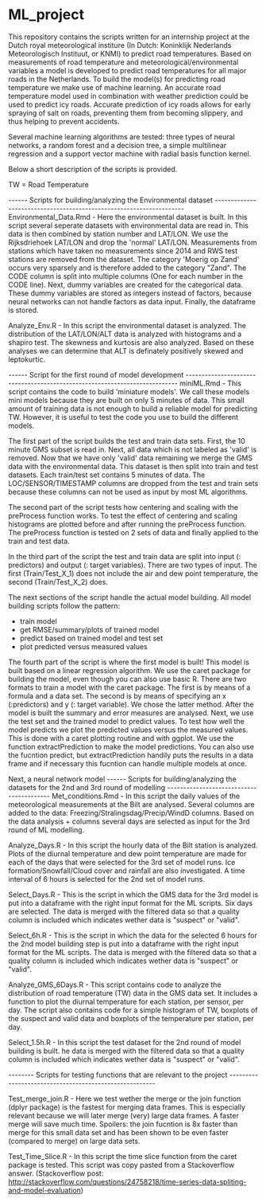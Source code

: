 # ML_project

This repository contains the scripts written for an internship project at the Dutch royal meteorological institure (In Dutch: Koninklijk Nederlands Meteorologisch Instituut, or KNMI) to predict road temperatures. Based on measurements of road temperature and meteorological/environmental variables a model is developed to predict road temperatures for all major roads in the Netherlands. To build the model(s) for predicting road temperature we make use of machine learning. An accurate road temperature model used in combination with weather prediction could be used to predict icy roads. Accurate prediction of icy roads allows for early spraying of salt on roads, preventing them from becoming slippery, and thus helping to prevent accidents. 

Several machine learning algorithms are tested: three types of neural networks, a random forest and a decision tree, a simple multilinear regression and a support vector machine with radial basis function kernel. 

Below a short description of the scripts is provided. 

TW = Road Temperature

------ Scripts for building/analyzing the Environmental dataset --------------------------------------------------------------------
Environmental_Data.Rmd - Here the environmental dataset is built. In this script several seperate datasets with environmental data are read in. This data is then combined by station number and LAT/LON. We use the Rijksdriehoek LAT/LON and drop the 'normal' LAT/LON. Measurements from stations which have taken no measurements since 2014 and RWS test stations are removed from the dataset. The category 'Moerig op Zand' occurs very sparsely and is therefore added to the category "Zand". The CODE column is split into multiple columns (One for each number in the CODE line). Next, dummy variables are created for the categorical data. These dummy variables are stored as integers instead of factors, because neural networks can not handle factors as data input. Finally, the dataframe is stored. 

Analyze_Env.R - In this script the environmental dataset is analyzed. The distribution of the LAT/LON/ALT data is analyzed with histograms and a shapiro test. The skewness and kurtosis are also analyzed. Based on these analyses we can determine that ALT is definately positively skewed and leptokurtic.   

------ Script for the first round of model development ---------------------------------------------------------------------------
miniML.Rmd - This script contains the code to build 'miniature models'. We call these models mini models because they are built on only 5 minutes of data. This small amount of training data is not enough to build a reliable model for predicting TW. However, it is useful to test the code you use to build the different models. 

The first part of the script builds the test and train data sets. First, the 10 minute GMS subset is read in. Next, all data which is not labeled as 'valid' is removed. Now that we have only 'valid' data remaining we merge the GMS data with the environmental data. This dataset is then split into train and test datasets. Each train/test set contains 5 minutes of data. The LOC/SENSOR/TIMESTAMP columns are dropped from the test and train sets because these columns can not be used as input by most ML algorithms. 

The second part of the script tests how centering and scaling with the preProcess function works. To test the effect of centering and scaling histograms are plotted before and after running the preProcess function. The preProcess function is tested on 2 sets of data and finally applied to the train and test data. 

In the third part of the script the test and train data are split into input (: predictors) and output (: target variables). 
There are two types of input. The first (Train/Test_X_1) does not include the air and dew point temperature, the second (Train/Test_X_2) does. 

The next sections of the script handle the actual model building. All model building scripts follow the pattern: 
* train model
* get RMSE/summary/plots of trained model
* predict based on trained model and test set
* plot predicted versus measured values 


The fourth part of the script is where the first model is built! This model is built based on a linear regression algorithm. We use the caret package for building the model, even though you can also use basic R. There are two formats to train a model with the caret package. The first is by means of a formula and a data set. The second is by means of specifying an x (:predictors) and y (: target variable). We chose the latter method. After the model is built the summary and error measures are analysed. Next, we use the test set and the trained model to predict values. To test how well the model predicts we plot the predicted values versus the measured values. This is done with a caret plotting routine and with ggplot. We use the function extractPrediction to make the model predictions. You can also use the fucntion predict, but extractPrediction handily puts the results in a data frame and if necessary this fucntion can handle multiple models at once. 


Next, a neural network model 
------ Scripts for building/analyzing the datasets for the 2nd and 3rd round of modelling -----------------------------------------
Met_conditions.Rmd - In this script the daily values of the meteorological measurements at the Bilt are analysed. Several columns are added to the data: Freezing/Stralingsdag/Precip/WindD columns. Based on the data analysis + columns several days are selected as input for the 3rd round of ML modelling. 

Analyze_Days.R - In this script the hourly data of the Bilt station is analyzed. Plots of the diurnal temperature and dew point temperature are made for each of the days that were selected for the 3rd set of model runs. Ice formation/Snowfall/Cloud cover and rainfall are also investigated. A time interval of 6 hours is selected for the 2nd set of model runs.  

Select_Days.R - This is the script in which the GMS data for the 3rd model is put into a dataframe with the right input format for the ML scripts. Six days are selected. The data is merged with the filtered data so that a quality column is included which indicates wether data is "suspect" or "valid". 

Select_6h.R - This is the script in which the data for the selected 6 hours for the 2nd model building step is put into a dataframe with the right input format for the ML scripts. The data is merged with the filtered data so that a quality column is included which indicates wether data is "suspect" or "valid". 

Analyze_GMS_6Days.R - This script contains code to analyze the distribution of road temperature (TW) data in the GMS data set. It includes a function to plot the diurnal temperature for each station, per sensor, per day. The script also contains code for a simple histogram of TW, boxplots of the suspect and valid data and boxplots of the temperature per station, per day. 

Select_1.5h.R - In this script the test dataset for the 2nd round of model building is built. he data is merged with the filtered data so that a quality column is included which indicates wether data is "suspect" or "valid". 


-------- Scripts for testing functions that are relevant to the project -------------------------------------------------------

Test_merge_join.R - Here we test wether the merge or the join function (dplyr package) is the fastest for merging data frames. This is especially relevant because we will later merge (very) large data frames. A faster merge will save much time. Spoilers: the join fucntion is 8x faster than merge for this small data set and has been shown to be even faster (compared to merge) on large data sets. 

Test_Time_Slice.R - In this script the time slice function from the caret package is tested. This script was copy pasted from a Stackoverflow answer. (Stackoverflow post: http://stackoverflow.com/questions/24758218/time-series-data-spliting-and-model-evaluation)

